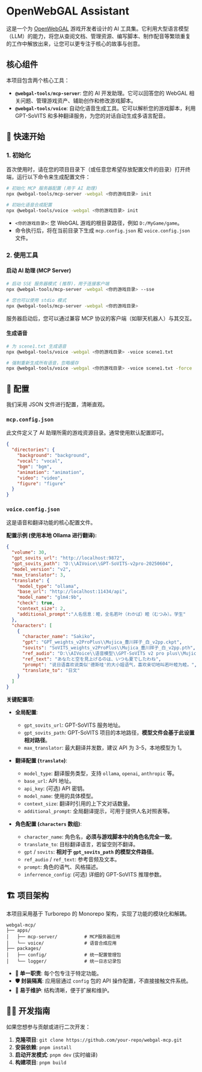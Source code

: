 # OpenWebGAL Assistant

这是一个为 [OpenWebGAL](https://github.com/OpenWebGAL/WebGAL) 游戏开发者设计的 AI 工具集。它利用大型语言模型（LLM）的能力，将您从查阅文档、管理资源、编写脚本、制作配音等繁琐重复的工作中解放出来，让您可以更专注于核心的故事与创意。

## 核心组件

本项目包含两个核心工具：

-   **`@webgal-tools/mcp-server`**: 您的 AI 开发助理。它可以回答您的 WebGAL 相关问题、管理游戏资产、辅助创作和修改游戏脚本。
-   **`@webgal-tools/voice`**: 自动化语音生成工具。它可以解析您的游戏脚本，利用 GPT-SoVITS 和多种翻译服务，为您的对话自动生成多语言配音。

## 🚀 快速开始

### 1. 初始化

首次使用时，请在您的项目目录下（或任意您希望存放配置文件的目录）打开终端，运行以下命令来生成配置文件：

```bash
# 初始化 MCP 服务器配置 (用于 AI 助理)
npx @webgal-tools/mcp-server -webgal <你的游戏目录> init

# 初始化语音合成配置
npx @webgal-tools/voice -webgal <你的游戏目录> init
```

-   `<你的游戏目录>`: 您 WebGAL 游戏的根目录路径，例如 `D:/MyGame/game`。
-   命令执行后，将在当前目录下生成 `mcp.config.json` 和 `voice.config.json` 文件。

### 2. 使用工具

#### 启动 AI 助理 (MCP Server)

```bash
# 启动 SSE 服务器模式 (推荐)，用于连接客户端
npx @webgal-tools/mcp-server -webgal <你的游戏目录> --sse

# 您也可以使用 stdio 模式
npx @webgal-tools/mcp-server -webgal <你的游戏目录>
```

服务器启动后，您可以通过兼容 MCP 协议的客户端（如聊天机器人）与其交互。

#### 生成语音

```bash
# 为 scene1.txt 生成语音
npx @webgal-tools/voice -webgal <你的游戏目录> -voice scene1.txt

# 强制重新生成所有语音，忽略缓存
npx @webgal-tools/voice -webgal <你的游戏目录> -voice scene1.txt -force
```

## 🔧 配置

我们采用 JSON 文件进行配置，清晰直观。

### `mcp.config.json`

此文件定义了 AI 助理所需的游戏资源目录。通常使用默认配置即可。

```json
{
  "directories": {
    "background": "background",
    "vocal": "vocal", 
    "bgm": "bgm",
    "animation": "animation",
    "video": "video",
    "figure": "figure"
  }
}
```

### `voice.config.json`

这是语音和翻译功能的核心配置文件。

**配置示例 (使用本地 Ollama 进行翻译):**
```json
{
  "volume": 30,
  "gpt_sovits_url": "http://localhost:9872",
  "gpt_sovits_path": "D:\\AIVoice\\GPT-SoVITS-v2pro-20250604",
  "model_version": "v2",
  "max_translator": 3,
  "translate": {
    "model_type": "ollama",
    "base_url": "http://localhost:11434/api",
    "model_name": "glm4:9b",
    "check": true,
    "context_size": 2,
    "additional_prompt":"人名信息：睦，全名若叶（わかば）睦（むつみ）。学生"
  },
  "characters": [
    {
      "character_name": "Sakiko",
      "gpt": "GPT_weights_v2ProPlus\\Mujica_豊川祥子_白_v2pp.ckpt",
      "sovits": "SoVITS_weights_v2ProPlus\\Mujica_豊川祥子_白_v2pp.pth",
      "ref_audio": "D:\\AIVoice\\语音模型\\GPT-SoVITS v2 pro plus\\Mujica\\丰川祥子（白祥）\\(A)あなたと空を見上げるのは、いつも夏でしたわね.wav",
      "ref_text": "あなたと空を見上げるのは、いつも夏でしたわね",
      "prompt": "说日语喜欢说类似'德斯哇'的大小姐语气，喜欢亲切地叫若叶睦为睦。",
      "translate_to": "日文"
    }
  ]
}
```

**关键配置项:**

*   **全局配置**:
    *   `gpt_sovits_url`: GPT-SoVITS 服务地址。
    *   `gpt_sovits_path`: GPT-SoVITS 项目的本地路径，**模型文件会基于此设置相对路径**。
    *   `max_translator`: 最大翻译并发数，建议 API 为 3-5，本地模型为 1。

*   **翻译配置 (`translate`)**:
    *   `model_type`: 翻译服务类型，支持 `ollama`, `openai`, `anthropic` 等。
    *   `base_url`: API 地址。
    *   `api_key`: (可选) API 密钥。
    *   `model_name`: 使用的具体模型。
    *   `context_size`: 翻译时引用的上下文对话数量。
    *   `additional_prompt`: 全局翻译提示，可用于提供人名对照表等。

*   **角色配置 (`characters` 数组)**:
    *   `character_name`: 角色名，**必须与游戏脚本中的角色名完全一致**。
    *   `translate_to`: 目标翻译语言，若留空则不翻译。
    *   `gpt` / `sovits`: **相对于 `gpt_sovits_path` 的模型文件路径**。
    *   `ref_audio` / `ref_text`: 参考音频及文本。
    *   `prompt`: 角色的语气、风格描述。
    *   `inferrence_config`: (可选) 详细的 GPT-SoVITS 推理参数。

## 🏗️ 项目架构

本项目采用基于 Turborepo 的 Monorepo 架构，实现了功能的模块化和解耦。

```
webgal-mcp/
├── apps/
│   ├── mcp-server/          # MCP服务器应用
│   └── voice/               # 语音合成应用
├── packages/
│   ├── config/              # 统一配置管理包
│   └── logger/              # 统一日志记录包
```

-   **🎯 单一职责**: 每个包专注于特定功能。
-   **🛡️ 封装隔离**: 应用层通过 `config` 包的 API 操作配置，不直接接触文件系统。
-   **🔧 易于维护**: 结构清晰，便于扩展和维护。

## 🧑‍💻 开发指南

如果您想参与贡献或进行二次开发：

1.  **克隆项目**: `git clone https://github.com/your-repo/webgal-mcp.git`
2.  **安装依赖**: `pnpm install`
3.  **启动开发模式**: `pnpm dev` (实时编译)
4.  **构建项目**: `pnpm build`